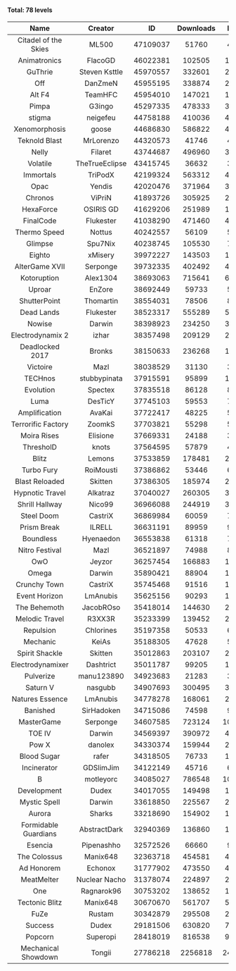 #### Total: 78 levels

| Name | Creator | ID | Downloads | Likes |
|:---:|:---:|:---:|:---:|:---:|
| Citadel of the Skies | ML500 | 47109037 | 51760 | 4523
| Animatronics | FlacoGD | 46022381 | 102505 | 10202
| GuThrie | Steven Ksttle | 45970557 | 332601 | 23615
| Off | DanZmeN | 45955195 | 338874 | 26806
| Alt F4 | TeamHFC | 45954010 | 147021 | 11844
| Pimpa | G3ingo | 45297335 | 478333 | 38470
| stigma | neigefeu | 44758188 | 410036 | 46453
| Xenomorphosis | goose | 44686830 | 586822 | 42341
| Teknold Blast | MrLorenzo | 44320573 | 41746 | 4129
| Nelly | Filaret | 43744687 | 496960 | 34093
| Volatile | TheTrueEclipse | 43415745 | 36632 | 3663
| Immortals | TriPodX | 42199324 | 563312 | 49006
| Opac | Yendis | 42020476 | 371964 | 35810
| Chronos | ViPriN | 41893726 | 305925 | 27444
| HexaForce | OSIRIS GD | 41629206 | 251989 | 19381
| FinalCode | Flukester | 41038290 | 471460 | 45816
| Thermo Speed | Nottus | 40242557 | 56109 | 5145
| Glimpse | Spu7Nix | 40238745 | 105530 | 7078
| Eighto | xMisery | 39972227 | 143503 | 12501
| AlterGame XVII | Serponge | 39732335 | 402492 | 43744
| Kotoruption | Alex1304 | 38693063 | 715641 | 62819
| Uproar | EnZore | 38692449 | 59733 | 5655
| ShutterPoint | Thomartin | 38554031 | 78506 | 8919
| Dead Lands | Flukester | 38523317 | 555289 | 56304
| Nowise | Darwin | 38398923 | 234250 | 32579
| Electrodynamix 2 | izhar | 38357498 | 209129 | 26464
| Deadlocked 2017 | Bronks | 38150633 | 236268 | 18314
| Victoire | Mazl | 38038529 | 31130 | 3387
| TECHnos | stubbypinata | 37915591 | 95899 | 10901
| Evolution | Spectex | 37835518 | 86128 | 8614
| Luma | DesTicY | 37745103 | 59553 | 7613
| Amplification | AvaKai | 37722417 | 48225 | 5894
| Terrorific Factory | ZoomkS | 37703821 | 55298 | 5806
| Moira Rises | Elisione | 37669331 | 24188 | 3797
| ThresholD | knots | 37564595 | 57879 | 4906
| Blitz | Lemons | 37533859 | 178481 | 21972
| Turbo Fury | RoiMousti | 37386862 | 53446 | 6242
| Blast Reloaded | Skitten | 37386305 | 185974 | 20539
| Hypnotic Travel | Alkatraz | 37040027 | 260305 | 37439
| Shrill Hallway | Nico99 | 36966088 | 244919 | 32740
| Steel Doom | CastriX | 36869984 | 60059 | 7396
| Prism Break | ILRELL | 36631191 | 89959 | 9468
| Boundless | Hyenaedon | 36553838 | 61318 | 7779
| Nitro Festival | Mazl | 36521897 | 74988 | 8009
| OwO | Jeyzor | 36257454 | 166883 | 18601
| Omega | Darwin | 35890421 | 88904 | 11259
| Crunchy Town | CastriX | 35745468 | 91516 | 12844
| Event Horizon | LmAnubis | 35625156 | 90293 | 11285
| The Behemoth | JacobROso | 35418014 | 144630 | 26265
| Melodic Travel | R3XX3R | 35233399 | 139452 | 25455
| Repulsion | Chlorines | 35197358 | 50533 | 6751
| Mechanic | KeiAs | 35188305 | 47628 | 5991
| Spirit Shackle | Skitten | 35012863 | 203107 | 27370
| Electrodynamixer | Dashtrict | 35011787 | 99205 | 14864
| Pulverize | manu123890 | 34923683 | 21283 | 3436
| Saturn V | nasgubb | 34907693 | 300495 | 37729
| Natures Essence | LmAnubis | 34778278 | 168061 | 22121
| Banished | SirHadoken | 34715086 | 74598 | 9652
| MasterGame | Serponge | 34607585 | 723124 | 100655
| TOE IV | Darwin | 34569397 | 390972 | 48170
| Pow X | danolex | 34330374 | 159944 | 25352
| Blood Sugar | rafer | 34318505 | 76733 | 10446
| Incinerator | GDSlimJim | 34122149 | 45716 | 6966
| B | motleyorc | 34085027 | 786548 | 100312
| Development | Dudex | 34017055 | 149498 | 17145
| Mystic Spell | Darwin | 33618850 | 225567 | 25542
| Aurora | Sharks | 33218690 | 154902 | 16318
| Formidable Guardians | AbstractDark | 32940369 | 136860 | 19856
| Esencia | Pipenashho | 32572526 | 66660 | 9934
| The Colossus | Manix648 | 32363718 | 454581 | 48660
| Ad Honorem | Echonox | 31777902 | 473550 | 48438
| MeatMelter | Nuclear Nacho | 31378074 | 224897 | 23856
| One | Ragnarok96 | 30753202 | 138652 | 16732
| Tectonic Blitz | Manix648 | 30670670 | 561707 | 57569
| FuZe | Rustam | 30342879 | 295508 | 29903
| Success | Dudex | 29181506 | 630820 | 72294
| Popcorn | Superopi | 28418019 | 816538 | 92745
| Mechanical Showdown | Tongii | 27786218 | 2256818 | 248393
